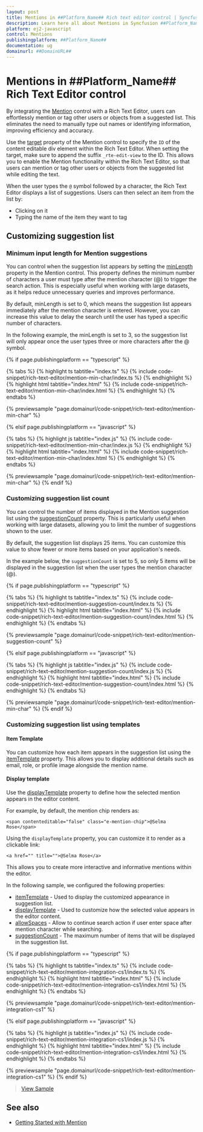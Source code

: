 ```yaml
---
layout: post
title: Mentions in ##Platform_Name## Rich text editor control | Syncfusion
description: Learn here all about Mentions in Syncfusion ##Platform_Name## Rich text editor control of Syncfusion Essential JS 2 and more.
platform: ej2-javascript
control: Mentions
publishingplatform: ##Platform_Name##
documentation: ug
domainurl: ##DomainURL##
---
```


# Mentions in ##Platform_Name## Rich Text Editor control

By integrating the [Mention](https://ej2.syncfusion.com/documentation/mention/getting-started) control with a Rich Text Editor, users can effortlessly mention or tag other users or objects from a suggested list. This eliminates the need to manually type out names or identifying information, improving efficiency and accuracy.

Use the [target](https://ej2.syncfusion.com/documentation/api/mention/#target) property of the Mention control to specify the `ID` of the content editable div element within the Rich Text Editor. When setting the target, make sure to append the suffix `_rte-edit-view` to the ID. This allows you to enable the Mention functionality within the Rich Text Editor, so that users can mention or tag other users or objects from the suggested list while editing the text.

When the user types the `@` symbol followed by a character, the Rich Text Editor displays a list of suggestions. Users can then select an item from the list by:

* Clicking on it
* Typing the name of the item they want to tag

## Customizing suggestion list 

### Minimum input length for Mention suggestions

You can control when the suggestion list appears by setting the [minLength](https://ej2.syncfusion.com/documentation/api/mention/#minlength) property in the Mention control. This property defines the minimum number of characters a user must type after the mention character (@) to trigger the search action. This is especially useful when working with large datasets, as it helps reduce unnecessary queries and improves performance.

By default, minLength is set to 0, which means the suggestion list appears immediately after the mention character is entered. However, you can increase this value to delay the search until the user has typed a specific number of characters.

In the following example, the minLength is set to 3, so the suggestion list will only appear once the user types three or more characters after the @ symbol.

{% if page.publishingplatform == "typescript" %}

{% tabs %}
{% highlight ts tabtitle="index.ts" %}
{% include code-snippet/rich-text-editor/mention-min-char/index.ts %}
{% endhighlight %}
{% highlight html tabtitle="index.html" %}
{% include code-snippet/rich-text-editor/mention-min-char/index.html %}
{% endhighlight %}
{% endtabs %}
        
{% previewsample "page.domainurl/code-snippet/rich-text-editor/mention-min-char" %}

{% elsif page.publishingplatform == "javascript" %}

{% tabs %}
{% highlight js tabtitle="index.js" %}
{% include code-snippet/rich-text-editor/mention-min-char/index.js %}
{% endhighlight %}
{% highlight html tabtitle="index.html" %}
{% include code-snippet/rich-text-editor/mention-min-char/index.html %}
{% endhighlight %}
{% endtabs %}

{% previewsample "page.domainurl/code-snippet/rich-text-editor/mention-min-char" %}
{% endif %}

### Customizing suggestion list count

You can control the number of items displayed in the Mention suggestion list using the [suggestionCount](https://ej2.syncfusion.com/documentation/api/mention/#suggestioncount) property. This is particularly useful when working with large datasets, allowing you to limit the number of suggestions shown to the user.

By default, the suggestion list displays 25 items. You can customize this value to show fewer or more items based on your application's needs.

In the example below, the `suggestionCount` is set to 5, so only 5 items will be displayed in the suggestion list when the user types the mention character (@).

{% if page.publishingplatform == "typescript" %}

{% tabs %}
{% highlight ts tabtitle="index.ts" %}
{% include code-snippet/rich-text-editor/mention-suggestion-count/index.ts %}
{% endhighlight %}
{% highlight html tabtitle="index.html" %}
{% include code-snippet/rich-text-editor/mention-suggestion-count/index.html %}
{% endhighlight %}
{% endtabs %}
        
{% previewsample "page.domainurl/code-snippet/rich-text-editor/mention-suggestion-count" %}

{% elsif page.publishingplatform == "javascript" %}

{% tabs %}
{% highlight js tabtitle="index.js" %}
{% include code-snippet/rich-text-editor/mention-suggestion-count/index.js %}
{% endhighlight %}
{% highlight html tabtitle="index.html" %}
{% include code-snippet/rich-text-editor/mention-suggestion-count/index.html %}
{% endhighlight %}
{% endtabs %}

{% previewsample "page.domainurl/code-snippet/rich-text-editor/mention-min-char" %}
{% endif %}

### Customizing suggestion list using templates

#### Item Template

You can customize how each item appears in the suggestion list using the [itemTemplate](https://ej2.syncfusion.com/documentation/api/mention/#itemtemplate) property. This allows you to display additional details such as email, role, or profile image alongside the mention name.

#### Display template 

Use the [displayTemplate](https://ej2.syncfusion.com/documentation/api/mention/#displaytemplate) property to define how the selected mention appears in the editor content.

For example, by default, the mention chip renders as:

```
<span contenteditable="false" class="e-mention-chip">@Selma Rose</span>

```

Using the `displayTemplate` property, you can customize it to render as a clickable link:

```
<a href="" title="">@Selma Rose</a>

```

This allows you to create more interactive and informative mentions within the editor.

In the following sample, we configured the following properties:

* [itemTemplate](https://ej2.syncfusion.com/documentation/api/mention/#itemtemplate) - Used to display the customized appearance in suggestion list.
* [displayTemplate](https://ej2.syncfusion.com/documentation/api/mention/#displaytemplate) - Used to customize how the selected value appears in the editor content.
* [allowSpaces](https://ej2.syncfusion.com/documentation/api/mention/#allowspaces) - Allow to continue search action if user enter space after mention character while searching.
* [suggestionCount](https://ej2.syncfusion.com/documentation/api/mention/#suggestioncount) - The maximum number of items that will be displayed in the suggestion list.

{% if page.publishingplatform == "typescript" %}

{% tabs %}
{% highlight ts tabtitle="index.ts" %}
{% include code-snippet/rich-text-editor/mention-integration-cs1/index.ts %}
{% endhighlight %}
{% highlight html tabtitle="index.html" %}
{% include code-snippet/rich-text-editor/mention-integration-cs1/index.html %}
{% endhighlight %}
{% endtabs %}
        
{% previewsample "page.domainurl/code-snippet/rich-text-editor/mention-integration-cs1" %}

{% elsif page.publishingplatform == "javascript" %}

{% tabs %}
{% highlight js tabtitle="index.js" %}
{% include code-snippet/rich-text-editor/mention-integration-cs1/index.js %}
{% endhighlight %}
{% highlight html tabtitle="index.html" %}
{% include code-snippet/rich-text-editor/mention-integration-cs1/index.html %}
{% endhighlight %}
{% endtabs %}

{% previewsample "page.domainurl/code-snippet/rich-text-editor/mention-integration-cs1" %}
{% endif %}

> [View Sample](https://ej2.syncfusion.com/demos/#/bootstrap5/rich-text-editor/mention-integration.html)

## See also

* [Getting Started with Mention](https://ej2.syncfusion.com/documentation/mention/getting-started)